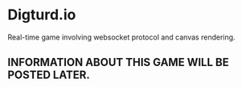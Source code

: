 # Digturd.io

Real-time game involving websocket protocol and canvas rendering.

## INFORMATION ABOUT THIS GAME WILL BE POSTED LATER.